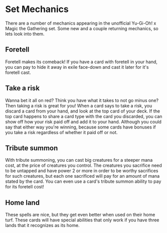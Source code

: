 <h1>Set Mechanics</h1>
<p>There are a number of mechanics appearing in the unofficial Yu-Gi-Oh! x Magic the Gathering set. Some new and a couple returning mechanics, so lets look into them.</p>

<h2>Foretell</h2>
<p>Foretell makes its comeback! If you have a card with foretell in your hand, you can pay <i class="mana mana-cost mana-2"></i> to hide it away in exile face-down and cast it later for it's foretell cast.</p>

<h2>Take a risk</h2>
<p>Wanna bet it all on red? Think you have what it takes to not go minus one? Then taking a risk is great for you! When a card says to take a risk, you discard a card from your hand, and look at the top card of your deck. If the top card happens to share a card type with the card you discarded, you can show off how your risk paid off and add it to your hand. Although you could say that either way you're winning, because some cards have bonuses if you take a risk regardless of whether it paid off or not.</p>

<h2>Tribute summon</h2>
<p>With tribute summoning, you can cast big creatures for a steeper mana cost, at the price of creatures you control. The creatures you sacrifice need to be untapped and have power 2 or more in order to be worthy sacrifices for such creatures, but each one sacrificed will pay for an amount of mana stated by the card. You can even use a card's tribute summon ability to pay for its foretell cost!</p>

<h2>Home land</h2>
<p>These spells are nice, but they get even better when used on their home turf. These cards will have special abilities that only work if you have three lands that it recognizes as its home.</p>